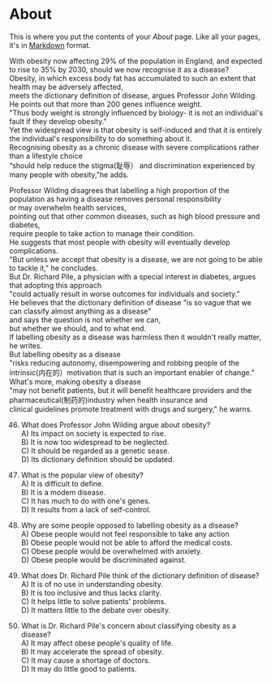 # About

This is where you put the contents of your *About* page. Like all your pages, it's in [Markdown](https://guides.github.com/features/mastering-markdown/) format.

  
With obesity now affecting 29% of the population in England, and expected to rise to 35% by 2030, should we now recognise it as a disease?   
Obesity, in which excess body fat has accumulated to such an extent that health may be adversely affected,   
meets the dictionary definition of disease, argues Professor John Wilding.   
He points out that more than 200 genes influence weight.   
"Thus body weight is strongly influenced by biology- it is not an individual's fault if they develop obesity."   
Yet the widespread view is that obesity is self-induced and that it is entirely the individual's responsibility to do something about it.  
Recognising obesity as a chronic disease with severe complications rather than a lifestyle choice   
“should help reduce the stigma(耻辱） and discrimination experienced by many people with obesity,"he adds.  
  
Professor Wilding disagrees that labelling a high proportion of the population 
as having a disease removes personal responsibility   
or may overwhelm health services,   
pointing out that other common diseases, such as high blood pressure and diabetes,     
require people to take action to manage their condition.   
He suggests that most people with obesity will eventually develop complications.   
"But unless we accept that obesity is a disease, we are not going to be able to tackle it," he concludes.  
But Dr. Richard Pile, a physician with a special interest in diabetes, argues that adopting this approach   
"could actually result in worse outcomes for individuals and society."   
He believes that the dictionary definition of disease "is so vague that we can classify almost anything as a disease"   
and says the question is not whether we can,   
but whether we should, and to what end.  
If labelling obesity as a disease was harmless then it wouldn't really matter, he writes.  
But labelling obesity as a disease   
"risks reducing autonomy, disempowering and robbing people of the intrinsic(内在的）motivation that is such an important enabler of change.”  
What's more, making obesity a disease   
"may not benefit patients, but it will benefit healthcare providers and the pharmaceutical(制药的)industry when health insurance and  
clinical guidelines promote treatment with drugs and surgery," he warns.  


46. What does Professor John Wilding argue about obesity?  
  A) Its impact on society is expected to rise.  
  B) It is now too widespread to be neglected.  
  C) It should be regarded as a genetic sease.  
  D) Its dictionary definition should be updated.  
    
47. What is the popular view of obesity?  
  A) It is difficult to define.  
  B) It is a modem disease.  
  C) It has much to do with one's genes.  
  D) It results from a lack of self-control.  
    
48. Why are some people opposed to labelling obesity as a disease?  
  A) Obese people would not feel responsible to take any action  
  B) Obese people would not be able to afford the medical costs.  
  C) Obese people would be overwhelmed with anxiety.  
  D) Obese people would be discriminated against.  
  
  
49. What does Dr. Richard Pile think of the dictionary definition of disease?  
  A) It is of no use in understanding obesity.  
  B) It is too inclusive and thus lacks clarity.  
  C) It helps little to solve patients' problems.  
  D) It matters little to the debate over obesity.  
    
50. What is Dr. Richard Pile's concern about classifying obesity as a disease?  
  A) It may affect obese people's quality of life.   
  B) It may accelerate the spread of obesity.   
  C) It may cause a shortage of doctors.  
  D) It may do little good to patients.
